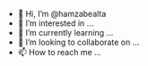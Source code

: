 - 👋 Hi, I’m @hamzabealta
- 👀 I’m interested in ...
- 🌱 I’m currently learning ...
- 💞️ I’m looking to collaborate on ...
- 📫 How to reach me ...

<!---
hamzabealta/hamzabealta is a ✨ special ✨ repository because its `README.md` (this file) appears on your GitHub profile.
You can click the Preview link to take a look at your changes.
--->
